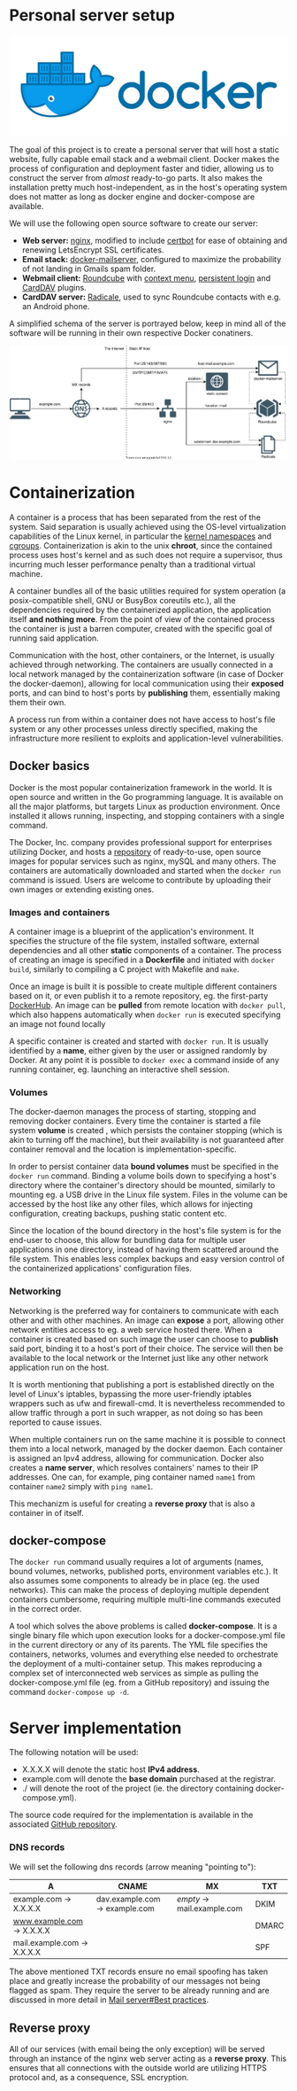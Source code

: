 # Personal server setup

![Docker logo](img/docker_logo.png)

The goal of this project is to create a personal server that will host a static website, fully capable email stack and a
webmail client. Docker makes the process of configuration and deployment faster and tidier, allowing us to construct the
server from *almost* ready-to-go parts. It also makes the installation pretty much host-independent, as in the host's
operating system does not matter as long as docker engine and docker-compose are available.

We will use the following open source software to create our server:

- **Web server:** [nginx](https://nginx.org/), modified to include [certbot](https://certbot.eff.org) for ease of
   obtaining and renewing LetsEncrypt SSL certificates. 
- **Email stack:** [docker-mailserver](https://github.com/docker-mailserver/docker-mailserver), configured to maximize
   the probability of not landing in Gmails spam folder.
- **Webmail client:** [Roundcube](https://roundcube.net/) with [context
   menu](https://github.com/JohnDoh/roundcube-contextmenu), [persistent
   login](https://github.com/mfreiholz/persistent_login) and [CardDAV](https://github.com/mstilkerich/rcmcarddav) plugins.
- **CardDAV server:** [Radicale](https://radicale.org/3.0.html), used to sync Roundcube contacts with e.g.  an
   Android phone.

A simplified schema of the server is portrayed below, keep in mind all of the software will be running in their own
respective Docker conatiners.

![Simplified server diagram](img/server_diagram.svg)

# Containerization

A container is a process that has been separated from the rest of the system. Said separation is usually
achieved using the OS-level virtualization capabilities of the Linux kernel, in particular the [kernel
namespaces](https://en.wikipedia.org/wiki/Linux_namespaces) and [cgroups](https://en.wikipedia.org/wiki/Cgroups).
Containerization is akin to the unix **chroot**, since the contained process uses host's kernel and as such does not
require a supervisor, thus incurring much lesser performance penalty than a traditional virtual machine.

A container bundles all of the basic utilities required for system operation (a posix-compatible shell, GNU or BusyBox
coreutils etc.), all the dependencies required by the containerized application, the application itself **and nothing
more**. From the point of view of the contained process the container is just a barren computer, created with the
specific goal of running said application.

Communication with the host, other containers, or the Internet, is usually achieved through networking.  The containers
are usually connected in a local network managed by the containerization software (in case of Docker the docker-daemon),
allowing for local communication using their **exposed** ports, and can bind to host's ports by **publishing** them,
essentially making them their own.

A process run from within a container does not have access to host's file system or any other processes unless
directly specified, making the infrastructure more resilient to exploits and application-level vulnerabilities.

## Docker basics
Docker is the most popular containerization framework in the world. It is open source and written in the Go programming
language. It is available on all the major platforms, but targets Linux as production environment. Once installed it
allows running, inspecting, and stopping containers with a single command.

The Docker, Inc. company provides professional support for enterprises utilizing Docker, and hosts a
[repository](https://hub.docker.com/) of ready-to-use, open source images for popular services such as nginx, mySQL and
many others. The containers are automatically downloaded and started when the `docker run` command is issued.
Users are welcome to contribute by uploading their own images or extending existing ones.

### Images and containers
A container image is a blueprint of the application's environment. It specifies the structure of the file system,
installed software, external dependencies and all other **static** components of a container. The process of creating an
image is specified in a **Dockerfile** and initiated with `docker build`, similarly to compiling a C project with
Makefile and `make`.

Once an image is built it is possible to create multiple different containers based on it, or even publish it to a
remote repository, eg. the first-party [DockerHub](https://hub.docker.com/). An image can be **pulled** from remote
location with `docker pull`, which also happens automatically when `docker run` is executed specifying an image not
found locally

A specific container is created and started with `docker run`. It is usually identified by a **name**, either given by
the user or assigned randomly by Docker. At any point it is possible to `docker exec` a command inside of any running
container, eg. launching an interactive shell session.

### Volumes
The docker-daemon manages the process of starting, stopping and removing docker containers. Every time the container is
started a file system **volume** is created , which persists the container stopping (which is akin to turning off the
machine), but their availability is not guaranteed after container removal and the location is implementation-specific.

In order to persist container data **bound volumes** must be specified in the `docker run` command. Binding a volume
boils down to specifying a host's directory where the container's directory should be mounted, similarly to mounting eg.
a USB drive in the Linux file system. Files in the volume can be accessed by the host like any other files, which allows
for injecting configuration, creating backups, pushing static content etc.

Since the location of the bound directory in the host's file system  is for the end-user to choose, this allow for
bundling data for multiple user applications in one directory, instead of having them scattered around the file system.
This enables less complex backups and easy version control of the containerized applications' configuration files.

### Networking
Networking is the preferred way for containers to communicate with each other and with other machines. An image can
**expose** a port, allowing other network entities access to  eg. a web service hosted there. When a container is
created based on such image the user can choose to **publish** said port, binding it to a host's port of their choice.
The service will then be available to the local network or the Internet just like any other network application run on
the host.

It is worth mentioning that publishing a port is established directly on the level of Linux's iptables, bypassing the
more user-friendly iptables wrappers such as ufw and firewall-cmd. It is nevertheless recommended to allow traffic
through a port in such wrapper, as not doing so has been reported to cause issues.

When multiple containers run on the same machine it is possible to connect them into a local network, managed by the
docker daemon. Each container is assigned an Ipv4 address, allowing for communication. Docker also creates a **name
server**, which resolves containers' names to their IP addresses. One can, for example, ping container named
`name1` from container `name2` simply with `ping name1`.

This mechanizm is useful for creating a **reverse proxy** that is also a container in of itself.

## docker-compose
The `docker run` command usually requires a lot of arguments (names, bound volumes, networks, published ports, environment
variables etc.). It also assumes some components to already be in place (eg. the used networks). This can make the
process of deploying multiple dependent containers cumbersome, requiring multiple multi-line commands executed in the
correct order.

A tool which solves the above problems is called **docker-compose**. It is a single binary file which upon execution
looks for a docker-compose.yml file in the current directory or any of its parents. The YML file specifies the containers,
networks, volumes and everything else needed to orchestrate the deployment of a multi-container setup. This makes
reproducing a complex set of interconnected web services as simple as pulling the docker-compose.yml file (eg. from a
GitHub repository) and issuing the command `docker-compose up -d`.

# Server implementation
The following notation will be used:

- X.X.X.X will denote the static host **IPv4 address**.
- example.com will denote the **base domain** purchased at the registrar.
- ./ will denote the root of the project (ie. the directory containing docker-compose.yml).

The source code required for the implementation is available in the associated [GitHub
repository](https://github.com/piotr-machura/personal-server/).

### DNS records

We will set the following dns records (arrow meaning "pointing to"):

| **A** | **CNAME** | **MX** | **TXT** |
| --- | --- | --- | --- |
| example.com → X.X.X.X | dav.example.com → example.com | *empty* → mail.example.com | DKIM |
| www.example.com → X.X.X.X | | | DMARC |
| mail.example.com → X.X.X.X | | | SPF|

The above mentioned TXT records ensure no email spoofing has taken place and greatly increase the probability of our
messages not being flagged as spam. They require the server to be already running and are discussed in more detail in
[Mail server#Best practices](#).



## Reverse proxy
All of our services (with email being the only exception) will be served through an instance of the nginx web server
acting as a **reverse proxy**. This ensures that all connections with the outside world are utilizing HTTPS protocol
and, as a consequence, SSL encryption.
